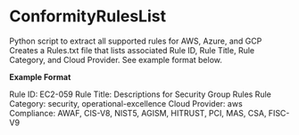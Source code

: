 # ConformityRulesList
Python script to extract all supported rules for AWS, Azure, and GCP
Creates a Rules.txt file that lists associated Rule ID, Rule Title, Rule Category, and Cloud Provider. See example format below.

**Example Format** 

Rule ID:  EC2-059 
 Rule Title:  Descriptions for Security Group Rules 
 Rule Category:  security, operational-excellence 
 Cloud Provider:  aws 
 Compliance:  AWAF, CIS-V8, NIST5, AGISM, HITRUST, PCI, MAS, CSA, FISC-V9 

 
